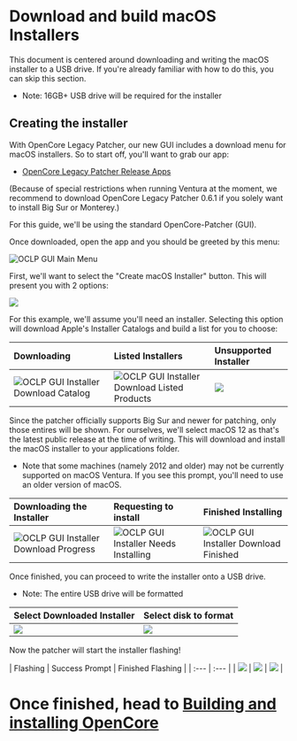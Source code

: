 # Download and build macOS Installers

This document is centered around downloading and writing the macOS installer to a USB drive. If you're already familiar with how to do this, you can skip this section.

* Note: 16GB+ USB drive will be required for the installer

## Creating the installer

With OpenCore Legacy Patcher, our new GUI includes a download menu for macOS installers. So to start off, you'll want to grab our app:

* [OpenCore Legacy Patcher Release Apps](https://github.com/dortania/OpenCore-Legacy-Patcher/releases)

(Because of special restrictions when running Ventura at the moment, we recommend to download OpenCore Legacy Patcher 0.6.1 if you solely want to install  Big Sur or Monterey.)

For this guide, we'll be using the standard OpenCore-Patcher (GUI).

Once downloaded, open the app and you should be greeted by this menu:

![OCLP GUI Main Menu](../images/OCLP-GUI-Main-Menu.png)

First, we'll want to select the "Create macOS Installer" button. This will present you with 2 options:

![](../images/OCLP-GUI-Create-Installer-Menu.png)

For this example, we'll assume you'll need an installer. Selecting this option will download Apple's Installer Catalogs and build a list for you to choose:

| Downloading | Listed Installers | Unsupported Installer |
| :--- | :--- | :--- |
| ![OCLP GUI Installer Download Catalog](../images/OCLP-GUI-Installer-Download-Catalog.png) | ![OCLP GUI Installer Download Listed Products](../images/OCLP-GUI-Installer-Download-Listed-Products.png) | ![](../images/OCLP-GUI-Installer-Download-Unsupported.png)

Since the patcher officially supports Big Sur and newer for patching, only those entires will be shown. For ourselves, we'll select macOS 12 as that's the latest public release at the time of writing. This will download and install the macOS installer to your applications folder.

* Note that some machines (namely 2012 and older) may not be currently supported on macOS Ventura. If you see this prompt, you'll need to use an older version of macOS.

| Downloading the Installer | Requesting to install | Finished Installing |
| :--- | :--- | :--- |
| ![OCLP GUI Installer Download Progress](../images/OCLP-GUI-Installer-Download-Progress.png) | ![OCLP GUI Installer Needs Installing](../images/OCLP-GUI-Installer-Needs-Installing.png) | ![OCLP GUI Installer Download Finished](../images/OCLP-GUI-Installer-Download-Finished.png) |

Once finished, you can proceed to write the installer onto a USB drive.

* Note: The entire USB drive will be formatted

| Select Downloaded Installer | Select disk to format |
| :--- | :--- |
| ![](../images/OCLP-GUI-Installer-Select-Local-Installer.png) | ![](../images/OCLP-GUI-Installer-Format-USB.png) |

Now the patcher will start the installer flashing!

| Flashing | Success Prompt | Finished Flashing |
| :--- | :--- |
| ![](../images/OCLP-GUI-Installer-Flashing-Process.png) | ![](../images/OCLP-GUI-Installer-Sucess-Prompt.png) | ![](../images/OCLP-GUI-Installer-Finished-Script.png) |

# Once finished, head to [Building and installing OpenCore](./BUILD.md)
